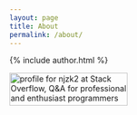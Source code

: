 ```yaml
---
layout: page
title: About
permalink: /about/
---
```


<div class="author">
    {% include author.html %}
</div>

<a href="https://stackoverflow.com/users/671543/njzk2"><img src="https://stackoverflow.com/users/flair/671543.png" width="208" height="58" alt="profile for njzk2 at Stack Overflow, Q&amp;A for professional and enthusiast programmers" title="profile for njzk2 at Stack Overflow, Q&amp;A for professional and enthusiast programmers"></a>
